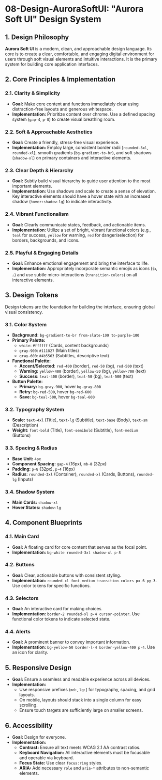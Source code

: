 # 08-Design-AuroraSoftUI: "Aurora Soft UI" Design System

## 1. Design Philosophy

**Aurora Soft UI** is a modern, clean, and approachable design language. Its core is to create a clear, comfortable, and engaging digital environment for users through soft visual elements and intuitive interactions. It is the primary system for building core application interfaces.

## 2. Core Principles & Implementation

### 2.1. Clarity & Simplicity
- **Goal:** Make core content and functions immediately clear using distraction-free layouts and generous whitespace.
- **Implementation:** Prioritize content over chrome. Use a defined spacing system (`gap-4`, `p-8`) to create visual breathing room.

### 2.2. Soft & Approachable Aesthetics
- **Goal:** Create a friendly, stress-free visual experience.
- **Implementation:** Employ large, consistent border radii (`rounded-3xl`, `rounded-xl`), smooth gradients (`bg-gradient-to-br`), and soft shadows (`shadow-xl`) on primary containers and interactive elements.

### 2.3. Clear Depth & Hierarchy
- **Goal:** Subtly build visual hierarchy to guide user attention to the most important elements.
- **Implementation:** Use shadows and scale to create a sense of elevation. Key interactive elements should have a hover state with an increased shadow (`hover:shadow-lg`) to indicate interactivity.

### 2.4. Vibrant Functionalism
- **Goal:** Clearly communicate states, feedback, and actionable items.
- **Implementation:** Utilize a set of bright, vibrant functional colors (e.g., `teal` for success, `yellow` for warning, `red` for danger/selection) for borders, backgrounds, and icons.

### 2.5. Playful & Engaging Details
- **Goal:** Enhance emotional engagement and bring the interface to life.
- **Implementation:** Appropriately incorporate semantic emojis as icons (`👍`, `⚠️`) and use subtle micro-interactions (`transition-colors`) on all interactive elements.

## 3. Design Tokens

Design tokens are the foundation for building the interface, ensuring global visual consistency.

### 3.1. Color System
- **Background:** `bg-gradient-to-br from-slate-100 to-purple-100`
- **Primary Palette:**
  - `white`: `#ffffff` (Cards, content backgrounds)
  - `gray-900`: `#111827` (Main titles)
  - `gray-600`: `#4b5563` (Subtitles, descriptive text)
- **Functional Palette:**
  - **Accent/Selected:** `red-400` (border), `red-50` (bg), `red-500` (text)
  - **Warning:** `yellow-400` (border), `yellow-50` (bg), `yellow-700` (text)
  - **Success:** `teal-400` (border), `teal-50` (bg), `teal-500` (text)
- **Button Palette:**
  - **Primary:** `bg-gray-900`, hover `bg-gray-800`
  - **Retry:** `bg-red-500`, hover `bg-red-600`
  - **Save:** `bg-teal-500`, hover `bg-teal-600`

### 3.2. Typography System
- **Scale:** `text-4xl` (Title), `text-lg` (Subtitle), `text-base` (Body), `text-sm` (Description)
- **Weight:** `font-bold` (Title), `font-semibold` (Subtitle), `font-medium` (Buttons)

### 3.3. Spacing & Radius
- **Base Unit:** `4px`
- **Component Spacing:** `gap-4` (16px), `mb-8` (32px)
- **Padding:** `p-8` (32px), `p-4` (16px)
- **Radius:** `rounded-3xl` (Container), `rounded-xl` (Cards, Buttons), `rounded-lg` (Inputs)

### 3.4. Shadow System
- **Main Cards:** `shadow-xl`
- **Hover States:** `shadow-lg`

## 4. Component Blueprints

### 4.1. Main Card
- **Goal:** A floating card for core content that serves as the focal point.
- **Implementation:** `bg-white rounded-3xl shadow-xl p-8`

### 4.2. Buttons
- **Goal:** Clear, actionable buttons with consistent styling.
- **Implementation:** `rounded-xl font-medium transition-colors px-6 py-3`. Use color tokens for specific functions.

### 4.3. Selectors
- **Goal:** An interactive card for making choices.
- **Implementation:** `border-2 rounded-xl p-4 cursor-pointer`. Use functional color tokens to indicate selected state.

### 4.4. Alerts
- **Goal:** A prominent banner to convey important information.
- **Implementation:** `bg-yellow-50 border-l-4 border-yellow-400 p-4`. Use an icon for clarity.

## 5. Responsive Design
- **Goal:** Ensure a seamless and readable experience across all devices.
- **Implementation:**
  - Use responsive prefixes (`md:`, `lg:`) for typography, spacing, and grid layouts.
  - On mobile, layouts should stack into a single column for easy scrolling.
  - Ensure touch targets are sufficiently large on smaller screens.

## 6. Accessibility
- **Goal:** Design for everyone.
- **Implementation:**
  - **Contrast:** Ensure all text meets WCAG 2.1 AA contrast ratios.
  - **Keyboard Navigation:** All interactive elements must be focusable and operable via keyboard.
  - **Focus State:** Use clear `focus:ring` styles.
  - **ARIA:** Add necessary `role` and `aria-*` attributes to non-semantic elements.